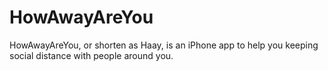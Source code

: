 # HowAwayAreYou
HowAwayAreYou, or shorten as Haay, is an iPhone app to help you keeping social distance with people around you.
